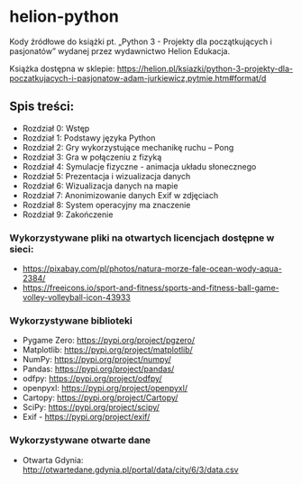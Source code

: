 # helion-python

Kody źródłowe do książki pt. „Python 3 - Projekty dla początkujących i pasjonatów” wydanej przez wydawnictwo Helion Edukacja.

Książka dostępna w sklepie: https://helion.pl/ksiazki/python-3-projekty-dla-poczatkujacych-i-pasjonatow-adam-jurkiewicz,pytmie.htm#format/d

## Spis treści:
* Rozdział 0: Wstęp
* Rozdział 1: Podstawy języka Python
* Rozdział 2: Gry wykorzystujące mechanikę ruchu – Pong
* Rozdział 3: Gra w połączeniu z fizyką
* Rozdział 4: Symulacje fizyczne - animacja układu słonecznego
* Rozdział 5: Prezentacja i wizualizacja danych
* Rozdział 6: Wizualizacja danych na mapie
* Rozdział 7: Anonimizowanie danych Exif w zdjęciach
* Rozdział 8: System operacyjny ma znaczenie
* Rozdział 9: Zakończenie


### Wykorzystywane pliki na otwartych licencjach dostępne w sieci:
* https://pixabay.com/pl/photos/natura-morze-fale-ocean-wody-aqua-2384/
* https://freeicons.io/sport-and-fitness/sports-and-fitness-ball-game-volley-volleyball-icon-43933


### Wykorzystywane biblioteki
* Pygame Zero: https://pypi.org/project/pgzero/
* Matplotlib: https://pypi.org/project/matplotlib/
* NumPy: https://pypi.org/project/numpy/
* Pandas: https://pypi.org/project/pandas/
* odfpy: https://pypi.org/project/odfpy/
* openpyxl: https://pypi.org/project/openpyxl/
* Cartopy: https://pypi.org/project/Cartopy/
* SciPy: https://pypi.org/project/scipy/
* Exif - https://pypi.org/project/exif/

### Wykorzystywane otwarte dane
* Otwarta Gdynia: http://otwartedane.gdynia.pl/portal/data/city/6/3/data.csv
